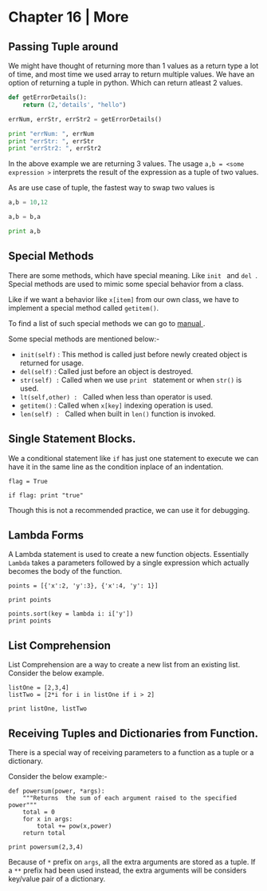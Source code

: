 # Chapter 16 | More #

## Passing Tuple around ##

We might have thought of returning more than 1 values as a return type a lot of time, and most time we used array to return multiple values. We have an option of returning a tuple in python. Which can return atleast 2 values.

````python
def getErrorDetails():
    return (2,'details', "hello")

errNum, errStr, errStr2 = getErrorDetails() 

print "errNum: ", errNum
print "errStr: ", errStr
print "errStr2: ", errStr2
````

In the above example we are returning 3 values. The usage `a,b = <some expression >` interprets the result of the expression as a tuple of two values.

As are use case of tuple, the fastest way to swap two values is

````python
a,b = 10,12

a,b = b,a

print a,b
````

## Special Methods ##
There are some methods, which have special meaning. Like `init ` and `del `. Special methods are used to mimic some special behavior from a class.

Like if we want a behavior like `x[item]` from our own class, we have to implement a special method called `getitem()`.

To find a list of such special methods we can go to [manual ](https://docs.python.org/2/reference/datamodel.html#special-method-names).

Some special methods are mentioned below:-

* `init(self)` : This method is called just before newly created object is returned for usage.
* `del(self)` : Called just before an object is destroyed.
* `str(self) :` Called when we use `print ` statement or when `str()` is used.
* `lt(self,other) : ` Called when less than operator is used.
* `getitem()` : Called when `x[key]` indexing operation is used.
* `len(self) : ` Called when built in `len()` function is invoked.

## Single Statement Blocks. ##

We a conditional statement like `if` has just one statement to execute we can have it in the same line as the condition inplace of an indentation.

````
flag = True

if flag: print "true"
````

Though this is not a recommended practice, we can use it for debugging.

## Lambda Forms ##

A Lambda statement is used to create a new function objects. Essentially `Lambda` takes a parameters followed by a single expression which actually becomes the body of the function.

````
points = [{'x':2, 'y':3}, {'x':4, 'y': 1}]

print points

points.sort(key = lambda i: i['y'])
print points
````

## List Comprehension ##
List Comprehension are a way to create a new list from an existing list. Consider the below example.

````
listOne = [2,3,4]
listTwo = [2*i for i in listOne if i > 2]

print listOne, listTwo
````

## Receiving Tuples and Dictionaries from Function. ##
There is a special way of receiving parameters to a function as a tuple or a dictionary.

Consider the below example:-
````
def powersum(power, *args):
    """Returns  the sum of each argument raised to the specified power"""
    total = 0
    for x in args:
        total += pow(x,power)
    return total

print powersum(2,3,4)
````

Because of `*` prefix on `args`, all the extra arguments are stored as a tuple. If a `**` prefix had been used instead, the extra arguments will be considers key/value pair of a dictionary.


